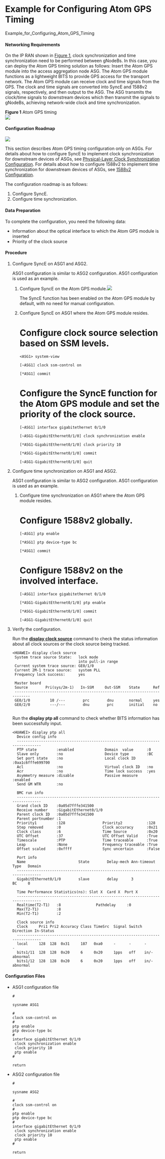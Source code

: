 Example for Configuring Atom GPS Timing
=======================================

Example_for_Configuring_Atom_GPS_Timing

#### Networking Requirements

On the IP RAN shown in [Figure 1](#EN-US_TASK_0000001778921510__fig_dc_ne_gps-sfp_cfg_901701), clock synchronization and time synchronization need to be performed between gNodeBs. In this case, you can deploy the Atom GPS timing solution as follows: Insert the Atom GPS module into the access aggregation node ASG. The Atom GPS module functions as a lightweight BITS to provide GPS access for the transport network. The Atom GPS module can receive clock and time signals from the GPS. The clock and time signals are converted into SyncE and 1588v2 signals, respectively, and then output to the ASG. The ASG transmits the clock/time signals to downstream devices which then transmit the signals to gNodeBs, achieving network-wide clock and time synchronization.

**Figure 1** Atom GPS timing  
![](figure/en-us_image_0000001779081250.png)

#### Configuration Roadmap

![](../../../../public_sys-resources/note_3.0-en-us.png) 

This section describes Atom GPS timing configuration only on ASGs. For details about how to configure SyncE to implement clock synchronization for downstream devices of ASGs, see [Physical-Layer Clock Synchronization Configuration](dc_ne_clock_cfg_0001.html). For details about how to configure 1588v2 to implement time synchronization for downstream devices of ASGs, see [1588v2 Configuration](dc_ne_1588v2_cfg_5000.html).

The configuration roadmap is as follows:

1. Configure SyncE.
2. Configure time synchronization.

#### Data Preparation

To complete the configuration, you need the following data:

* Information about the optical interface to which the Atom GPS module is inserted
* Priority of the clock source

#### Procedure

1. Configure SyncE on ASG1 and ASG2.
   
   
   
   ASG1 configuration is similar to ASG2 configuration. ASG1 configuration is used as an example.
   
   1. Configure SyncE on the Atom GPS module.![](../../../../public_sys-resources/note_3.0-en-us.png) 
      
      The SyncE function has been enabled on the Atom GPS module by default, with no need for manual configuration.
   2. Configure SyncE on ASG1 where the Atom GPS module resides.
      
      # Configure clock source selection based on SSM levels.
      ```
      <ASG1> system-view
      ```
      ```
      [~ASG1] clock ssm-control on
      ```
      ```
      [*ASG1] commit
      ```
      
      # Configure the SyncE function for the Atom GPS module and set the priority of the clock source.
      ```
      [~ASG1] interface gigabitethernet 0/1/0
      ```
      ```
      [~ASG1-GigabitEthernet0/1/0] clock synchronization enable
      ```
      ```
      [*ASG1-GigabitEthernet0/1/0] clock priority 10
      ```
      ```
      [*ASG1-GigabitEthernet0/1/0] commit
      ```
      ```
      [~ASG1-GigabitEthernet0/1/0] quit
      ```
2. Configure time synchronization on ASG1 and ASG2.
   
   
   
   ASG1 configuration is similar to ASG2 configuration. ASG1 configuration is used as an example.
   
   1. Configure time synchronization on ASG1 where the Atom GPS module resides.
      
      # Configure 1588v2 globally.
      ```
      [~ASG1] ptp enable
      ```
      ```
      [*ASG1] ptp device-type bc
      ```
      ```
      [*ASG1] commit
      ```
      
      # Configure 1588v2 on the involved interface.
      ```
      [~ASG1] interface gigabitethernet 0/1/0
      ```
      ```
      [*ASG1-GigabitEthernet0/1/0] ptp enable
      ```
      ```
      [*ASG1-GigabitEthernet0/1/0] commit
      ```
      ```
      [~ASG1-GigabitEthernet0/1/0] quit
      ```
3. Verify the configuration.
   
   
   
   Run the [**display clock source**](cmdqueryname=display+clock+source) command to check the status information about all clock sources or the clock source being tracked.
   
   ```
   <HUAWEI> display clock source
    System trace source State:   lock mode
                                 into pull-in range
    Current system trace source: GE0/1/0
    Current 2M-1 trace source:   system PLL
    Frequency lock success:      yes
   
    Master board
    Source        Pri(sys/2m-1)   In-SSM     Out-SSM    State      Ref
    --------------------------------------------------------------------------
    GE0/1/0         10 /---        prc        dnu       normal     yes
    GE0/2/0         ---/---        dnu        prc       initial    no
    
   ```
   
   Run the **display ptp all** command to check whether BITS information has been successfully input.
   
   ```
   <HUAWEI> display ptp all
     Device config info
     ------------------------------------------------------------------------------
     PTP state         :enabled              Domain  value      :0
     Slave only        :no                   Device type        :BC
     Set port state    :no                   Local clock ID     :0aa1c6fffe699700
     Acl               :no                   Virtual clock ID   :no
     Acr               :no                   Time lock success  :yes
     Asymmetry measure :disable              Passive measure    :enabled
     Send GM WTR       :no
   
     BMC run info
     ------------------------------------------------------------------------------
     Grand clock ID    :0a05d7fffe341500               
     Receive number    :GigabitEthernet0/1/0           
     Parent clock ID   :0a05d7fffe341500               
     Parent portnumber :1                          
     Priority1         :128                 Priority2           :128               
     Step removed      :0                   Clock accuracy      :0x21              
     Clock class       :6                   Time Source         :0x20              
     UTC Offset        :37                  UTC Offset Valid    :True             
     Timescale         :PTP                 Time traceable      :True          
     Leap              :None                Frequency traceable :True          
     Offset scaled     :0xffff              Sync uncertain      :False           
   
     Port info
     Name                        State        Delay-mech Ann-timeout Type   Domain 
     ------------------------------------------------------------------------------
     GigabitEthernet0/1/0        slave        delay      3           BC     0
   
     Time Performance Statistics(ns): Slot X  Card X  Port X 
     ------------------------------------------------------------------------------
     Realtime(T2-T1)   :8                Pathdelay     :0 
     Max(T2-T1)        :8
     Min(T2-T1)        :2
   
     Clock source info
     Clock     Pri1 Pri2 Accuracy Class TimeSrc  Signal Switch Direction In-Status
     ------------------------------------------------------------------------------
     local     128  128  0x31     187   0xa0     -      -      -         -
     bits1/11  128  128  0x20     6     0x20     1pps   off    in/-      abnormal
     bits1/12  128  128  0x20     6     0x20     1pps   off    in/-      abnormal
   ```

#### Configuration Files

* ASG1 configuration file
  
  ```
  #
  ```
  ```
  sysname ASG1
  ```
  ```
  #
  clock ssm-control on
  #
  ptp enable
  ptp device-type bc
  #
  interface gigabitEthernet 0/1/0 
   clock synchronization enable 
   clock priority 10
   ptp enable
  #
  ```
  ```
  return
  ```
* ASG2 configuration file
  
  ```
  #
  ```
  ```
  sysname ASG2
  ```
  ```
  #
  clock ssm-control on
  #
  ptp enable
  ptp device-type bc
  #
  interface gigabitEthernet 0/1/0 
   clock synchronization enable 
   clock priority 10
   ptp enable
  #
  ```
  ```
  return
  ```